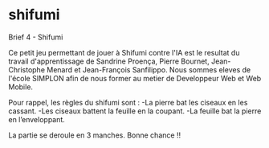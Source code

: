 # shifumi
Brief 4 - Shifumi

Ce petit jeu permettant de jouer à Shifumi contre l'IA est le resultat du travail d'apprentissage de 
Sandrine Proença, Pierre Bournet, Jean-Christophe Menard et Jean-François Sanfilippo.
Nous sommes eleves de l'école SIMPLON afin de nous former au metier de Developpeur Web et Web Mobile.

Pour rappel, les règles du shifumi sont :
-La pierre bat les ciseaux en les cassant.
-Les ciseaux battent la feuille en la coupant.
-La feuille bat la pierre en l’enveloppant.

La partie se deroule en 3 manches. Bonne chance !!
